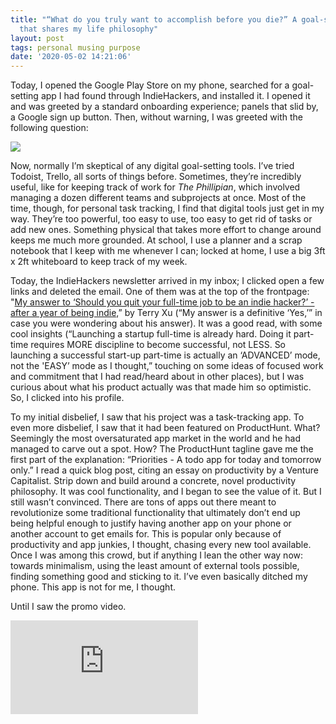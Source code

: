 ```yaml
---
title: "“What do you truly want to accomplish before you die?” A goal-setting app
  that shares my life philosophy"
layout: post
tags: personal musing purpose
date: '2020-05-02 14:21:06'
---
```


Today, I opened the Google Play Store on my phone, searched for a goal-setting app I had found through IndieHackers, and installed it. I opened it and was greeted by a standard onboarding experience; panels that slid by, a Google sign up button. Then, without warning, I was greeted with the following question:


![](/blog/2020-05/northstar-question.png)


Now, normally I’m skeptical of any digital goal-setting tools. I’ve tried Todoist, Trello, all sorts of things before. Sometimes, they’re incredibly useful, like for keeping track of work for *The Phillipian*, which involved managing a dozen different teams and subprojects at once. Most of the time, though, for personal task tracking, I find that digital tools just get in my way. They’re too powerful, too easy to use, too easy to get rid of tasks or add new ones. Something physical that takes more effort to change around keeps me much more grounded. At school, I use a planner and a scrap notebook that I keep with me whenever I can; locked at home, I use a big 3ft x 2ft whiteboard to keep track of my week.

Today, the IndieHackers newsletter arrived in my inbox; I clicked open a few links and deleted the email. One of them was at the top of the frontpage: "[My answer to ‘Should you quit your full-time job to be an indie hacker?’ - after a year of being indie,](https://www.indiehackers.com/post/my-answer-to-should-you-quit-your-full-time-job-to-be-an-indie-hacker-after-a-year-of-being-indie-27917b8cc8)” by Terry Xu (“My answer is a definitive ‘Yes,’” in case you were wondering about his answer). It was a good read, with some cool insights (“Launching a startup full-time is already hard. Doing it part-time requires MORE discipline to become successful, not LESS. So launching a successful start-up part-time is actually an ‘ADVANCED’ mode, not the 'EASY’ mode as I thought,” touching on some ideas of focused work and commitment that I had read/heard about in other places), but I was curious about what his product actually was that made him so optimistic. So, I clicked into his profile.

To my initial disbelief, I saw that his project was a task-tracking app. To even more disbelief, I saw that it had been featured on ProductHunt. What? Seemingly the most oversaturated app market in the world and he had managed to carve out a spot. How? The ProductHunt tagline gave me the first part of the explanation: “Priorities - A todo app for today and tomorrow only.” I read a quick blog post, citing an essay on productivity by a Venture Capitalist. Strip down and build around a concrete, novel productivity philosophy. It was cool functionality, and I began to see the value of it. But I still wasn’t convinced. There are tons of apps out there meant to revolutionize some traditional functionality that ultimately don’t end up being helpful enough to justify having another app on your phone or another account to get emails for. This is popular only because of productivity and app junkies, I thought, chasing every new tool available. Once I was among this crowd, but if anything I lean the other way now: towards minimalism, using the least amount of external tools possible, finding something good and sticking to it. I’ve even basically ditched my phone. This app is not for me, I thought.

Until I saw the promo video.

<div className="yt-container">
    <iframe
        src="https://www.youtube.com/embed/653KctLsSls?modestbranding=1"
        frameBorder="0"
        allowFullScreen
    />
</div>

The simplicity of the app, how it enforced this today-and-tomorrow goal-setting pattern, the satisfaction of completing tasks, the joy and order it could bring to my life — it screamed at me, grabbed me through my monitor and the upbeat music in the background. I wanted this. I still refuse to use my phone for any regular functionality, so the Android and iOS apps were off the table. I couldn’t find a webapp, and considered messaging Terry and asking him to make one, or building my own clone. But, no, this is just getting caught up in the rush. I have my ways to keep track of my life, this is definitely not worth the effort. So I didn’t end up using the app; but I will now live in envy of not doing so.

Marketing is powerful, ha. I’m reminded of some of Peter Thiel’s writing about product and marketing in *Zero to One*. But I digress. After getting hooked on this app that I could not use, I returned to Terry Xu’s profile to check out his other product. *Another* goal setting/tracking app, this tmie for long-term goals and habits. Well. I was much less skeptical this time, as “Priorities” had convinced me that this man was committed to making things that were actually different and better than what existed. I was still skeptical of doing anything unnecessary on my phone, but hey, this was long term — less consistent usage. And while the other app’s promo material made clear its functionality, this time it seemed I would learn better by downloading the app and trying for myself. So, with high expectations and some enthusiasm, I did so.

That brings us now to the question that stared me down as described in the beginning of this blog post. For emphasis, here it is again.


![](/blog/2020-05/northstar-question.png)


Whatever I had ever expected from any app, this was not it. This was literally the onboarding process, the core value proposition for the entire usage of the app. And it wasn’t some surface level feature, some way to maximize productivity or health or even happiness. No. Essentially, “What is your purpose in life? What are your values: not only the ones that you live by, but the ones that you live for?”

Life is about values. Life is about choosing your struggles, not avoiding or minimizing it.[^manson] [Life is about the process, not the outcome](https://www.samsonzhang.com/2020/03/13/meaning-and-purpose-in-life-as-an-equilibrium-of-monkey-mechanisms-in-an-unmonkey-world-briefly-ft-coronavirus.html). Life is an infinite game, and must be played as such.[^sinek] “You can’t ever reach perfection, but you can believe in an asymptote toward which you are ceaselessly striving.”[^kalanithi] It’s been said a million times in a million different ways; it’s the understanding of meaning that I strive to make the basis of my life. Here was an app that did the same. My high expectations, demands of something different and novel, had been absolutely shattered, and a few more layers than that, too, getting to some of my deepest-held beliefs. I was in love.

“If you can only choose one thing, what do you truly want to accomplish before you die?” Faced with this question, I sat down on my couch. An external nudge pushing me to self reflect and consolidate my life and thoughts; an almost always welcome opportunity. 

My answer was somewhat less sharply soul-touching than the question.


![](/blog/2020-05/northstar-ans.png)


“That’s inspiring!” …if you say so, lol. It’s really vague, because this is as far as I feel my reading, thinking, and living has taken me. Manson’s *Subtle Art* established what values are and how they’re fundamental to any part of life, but as he writes on his blog, he doesn’t go beyond that — that’s for his second and much less favorably reviewed book, *Everything is F*cked*. Perhaps the unfavorability of this second book hints at Manson riding a wave of success and falling off in his writing, but perhaps it’s something bigger, about the idea of a universal framework for meaning itself. Existentialist philosophy — in particular that I’ve read, Kierkegaard and Sartre — define meaning in life almost by its absence: if there is a meaning to life, being trapped in our mortal subjectivities we may never know it, so the only meaning to life is what we create for ourselves. “Man is nothing but what he makes of himself.”[^sartre]

That doesn’t mean that there isn’t thinking out there that can help me on the right track; but the line between meaningful content of this topic building off of an existentialist or value-based starting point and regressing to focusing on outcome and forgetting about process is a hard one to see, differentiable perhaps only by the intuition of experience. We don’t go straight to meaning. Kalanithi pursued medicine because he sought the meaning of life, and he sought the meaning of life because his mother stuffed him with literature; at the end, he found being a surgeon, essentially, to be the meaning of his life, choosing to operate through his terminal diagnosis until he couldn’t anymore. There are [four stages to life](https://markmanson.net/four-stages-of-life), Manson writes: mimicry, self-discovery, commitment, and legacy. Kalanithi’s life fits neatly into this framework; I’m still working my way through mimicry and self-discovery, on my way to finding meaning to commit to.

What values do I want my life to be lived in service of? I don’t know right now. The purpose of my life right now is to continuously learn and think and seek out a larger meaning, so all I can say about where I hope to get in life is that I want it to be a “fulfilling, purposeful state of existence.” Maybe that means changing the world in some way, as a politician or an activist, an entrepreneur or CEO. Maybe it just means finding and surrounding myself with people that I love. On your deathbed, the scale of the world melts away; only your values are left.

Okay, that was the very first question of the onboarding. I’ve been reminded that I’m living a life, not an application process, not a school, not a career. What’s next?


![](/blog/2020-05/goal-question.png)


Okay, a much more down-to-earth question. Before I explain my answer, let me back up a bit.

A few months ago, I “launched” [YouTube Liberation](https://www.producthunt.com/posts/youtube-liberation). Really, it was just fixing a long-standing bug, creating some new promotional graphics, and putting it up on ProductHunt. But it was a realization of sorts that this was the crowd I wanted to be a part of: what ProductHunt calls “makers,” what IndieHackers calls “hackers.” I had always had vague ambitions of studying and working with computer science and entrepreneurship, with making things and starting side projects that a large amount of people would actually use. I had even lived the hacker mentality — “do to learn, not learn to do” — in my life and projects, be it learning filmmaking through my YouTube channel or WordPress by [redesigning a newspaper website getting tens of thousands of views a month](http://phillipian.net); but at other times it was a mentality I looked down on.

A parallel came up when working with/reading/thinking about journalism and accessible non-fiction vs. academic writing. On the one hand, journalism is incredibly powerful, alluring, and important. The path to get into the field is simply to start writing. Write for yourself, then get an internship at some publication and write for them, then jump from publication to publication higher and higher up, learning and making meaningful work along the way. “Don’t go to college for journalism,” nearly all of the journalists I’ve heard speak have said. It’s very reminiscent of the hacker entrepreneurial spirit. But journalism has its pitfalls; it’s easy to overlook things, to misrepresent things. It’s research from the top down rather than the bottom up, citing experts and more rigorous literature. For a research project, I ended up diving into some of this literature (Asian American studies), and fell in love with academia. It was knowledge creation in its truest form: not just setting out with energy, but also with the force and wisdom of as much of what has been done before as possible in the form of literature review, and adding on top of that a new framework to potentially push the entire field, and humanity’s entire understanding of itself, directly forward.

So I had the same nagging feeling that something was missing from indie software development, from entrepreneurship. All the talk about hustling, making money with side projects, building up skills — it seemed like it missed entirely the “why.” Why create? Why live? What was the alternative to this? Having known computer science as a very applied form of engineering in all the ways that I’ve interacted with it, rigorous computer science research feels like an oxymoron — but then again, engineering research is a thing, just one that I haven’t worked much with or understand.

On the other hand, more so than my other past ambitions of filmmaking or design, storytelling in the abstract, computer science just as a form of engineering felt like something comfortingly concrete and rigorous. Programming and development are things I’ve enjoyed a lot and have often been incredibly empowering. My own blog and website is a constant sandbox for learning and improvement. Tools like the aforementioned YouTube Liberation were things that just made my life, and the lives of my friends, better. Beyond this, engineering and development is a form of making things with real impact, not just for users but eventually driving forward technical boundaries, empowering humanity to do more and do better. This is not to dismiss creative work or civic work; certainly they can be just as necessary and impactful. I might go as far to say that, if I had the ability to do everything that I wanted, I would be driven to pursue these other paths equally as much. Perhaps the bias in my decisions and practical thoughts come down to conditioning by my parents, one a mechanical engineer and the other a software engineer.

For sure, this is an unresolved issue that I expect to understand with time. For now I just have to choose one direction and run with it, and the college application process has done just that for me. I’ll be studying computer science at Georgia Tech, which means I’ll be studying probably nothing but computer science for four years. Putting off its larger-scope value, I’m excited to dive in as rigorously as I can at one of the best computer science and engineering schools in the country. For the next few years, then, my development skills and computer science investment will probably be my greatest asset.

So, thinking about the various projects I’ve taken on, the ones I plan to take on, the blog posts I’ve been writing, internship opportunties, and preparing to get the most out of college, here’s what I answered as my goal:


![](/blog/2020-05/goal-ans.png)


“You already have everything you need to achieve this!” Haha, this is for sure true. Tons of amazing resources out there and project ideas lined up. Looking forward to pushing ahead.

There are two more questions.


![](/blog/2020-05/habit-question.png)


At the start of my spring break/forever Coronavirus break, I set out a bunch of nice, concrete habits to achieve. Run three times a week. Sleep at midnight and wake up at 8. Write four pieces of creative writing a week. Practice piano six hours a week. Some of these were ambitious goals, but I set them to hit as many of them as I could — running I enjoyed and was able to, with Central Park right across the street. I competed with a friend, calculating a score each week. 

Come lockdown, though, running went out the window. With the prospect of probably never seeing many of my friends in person again (not for any concrete barrier, but because relationships tend to fade with time, especially [the ones I tend to build](https://www.samsonzhang.com/2020/02/22/platonic-slut.html)), I indulged friends with much worse sleep habits late into the night, and my own sleep schedule collapsed. With half of my goals out the window, the rest followed suit.

These goals were something like plus goals from the beginning — not doing them didn’t mean I would regress, just that I wasn’t fully meeting my ambitions, and my value-oriented approach to life meant I kept them firmly in mind. My life hasn’t collapsed, but the value of these concrete goals did a little.

This didn’t mean that I didn’t have habits, or longer term characteristics, that I wanted to strive for. Here’s what I answered:


![](/blog/2020-05/habit-ans.png)


Not one that’s easily tracked, i.e. not based on time frequency; but I think it qualifies as a habit, and it’s certainly one that I’ve struggled with and would improve my life a lot if I fixed. Not doing things on time is one bad habit I had identified and had in mind from previous self-reflections. Another candidate was speaking clearly, loudly, without “ums.”

The last question is somewhat similar.


![](/blog/2020-05/mindset-question.png)


I’ll go straight to my answer:


![](/blog/2020-05/mindset-ans.png)


A very social-interaction-based type of mindset, but really, is that so different from an interaction-with-self mindset? What you think becomes what you say becomes what you do, and the other way around. Radical empathy — it’s a term I know has been written a lot about, that I haven’t read a lot about, but have appropriated it (for now) as a name for my own intuition and approach towards everything from personal relationships and managing team members to public advocacy and judging public figures. Understand the worst, but always assume the best of people;[^charisma] be radiantly positive and grateful, see opportunities out of problems. The bad doesn’t negate the good. At the same time, speak firmly. Be decisive and uncompromising at your core. The intersection of the two is a difficult place to find, but it’s where I want to be.

“We are so excited to be a part of your journey.”

As an app, “Goals” didn’t stay part of my life for much longer; after checking out the interface, my answers clipping out of UI elements because I really wasn’t supposed to write a three-line habit description, I deleted my account and the app. But the ideas embodied in the app, and the reflection session and meta reflection session in this blog post that it gave me, are for sure a part of my journey.

So, what can I say? Whatever my grander thoughts are, this world of makers and products is one that I plan to be a part of. Thank you, Terry Xu, for this app that I love but cannot use; but more than all of that, thank you for giving me an excuse to think and ramble about my life for a few thousand words 😛 

[^manson]: Mark Manson, *The Subtle Art of Not Giving A F*ck*
[^sinek]: Simon Sinek, *The Infinite Game*
[^kalanithi]: Paul Kalanithi, *When Breath Becomes Air*
[^sartre]: Jean-Paul Sartre, “Existentialism Is a Humanism”
[^charisma]: Honestly I got this not from any book on management or value-based advice, but as a running theme in analyses of the YouTube channel [Charisma On Command](https://www.youtube.com/user/charismaoncommand).